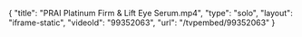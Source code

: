 {
    "title": "PRAI Platinum Firm &amp; Lift Eye Serum.mp4",
    "type": "solo",
    "layout": "iframe-static",
    "videoId": "99352063",
    "url": "\/tvpembed\/99352063"
}
